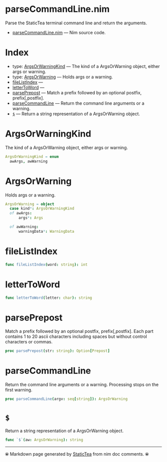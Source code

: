 # parseCommandLine.nim

Parse the StaticTea terminal command line and return the arguments.

* [parseCommandLine.nim](../src/parseCommandLine.nim) &mdash; Nim source code.
# Index

* type: [ArgsOrWarningKind](#argsorwarningkind) &mdash; The kind of a ArgsOrWarning object, either args or warning.
* type: [ArgsOrWarning](#argsorwarning) &mdash; Holds args or a warning.
* [fileListIndex](#filelistindex) &mdash; 
* [letterToWord](#lettertoword) &mdash; 
* [parsePrepost](#parseprepost) &mdash; Match a prefix followed by an optional postfix, prefix[,postfix].
* [parseCommandLine](#parsecommandline) &mdash; Return the command line arguments or a warning.
* [`$`](#) &mdash; Return a string representation of a ArgsOrWarning object.

# ArgsOrWarningKind

The kind of a ArgsOrWarning object, either args or warning.

```nim
ArgsOrWarningKind = enum
  awArgs, awWarning
```

# ArgsOrWarning

Holds args or a warning.

```nim
ArgsOrWarning = object
  case kind*: ArgsOrWarningKind
  of awArgs:
      args*: Args

  of awWarning:
      warningData*: WarningData


```

# fileListIndex



```nim
func fileListIndex(word: string): int
```

# letterToWord



```nim
func letterToWord(letter: char): string
```

# parsePrepost

Match a prefix followed by an optional postfix, prefix[,postfix]. Each part contains 1 to 20 ascii characters including spaces but without control characters or commas.

```nim
proc parsePrepost(str: string): Option[Prepost]
```

# parseCommandLine

Return the command line arguments or a warning. Processing stops on the first warning.

```nim
proc parseCommandLine(argv: seq[string]): ArgsOrWarning
```

# `$`

Return a string representation of a ArgsOrWarning object.

```nim
func `$`(aw: ArgsOrWarning): string
```


---
⦿ Markdown page generated by [StaticTea](https://github.com/flenniken/statictea/) from nim doc comments. ⦿
